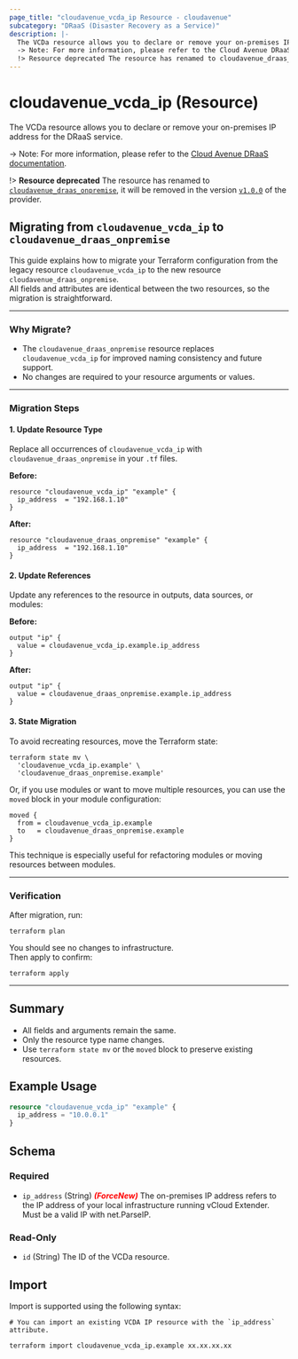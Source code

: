 ```yaml
---
page_title: "cloudavenue_vcda_ip Resource - cloudavenue"
subcategory: "DRaaS (Disaster Recovery as a Service)"
description: |-
  The VCDa resource allows you to declare or remove your on-premises IP address for the DRaaS service.
  -> Note: For more information, please refer to the Cloud Avenue DRaaS documentation https://cloud.orange-business.com/en/offres/infrastructure-iaas/cloud-avenue/wiki-cloud-avenue/services/draas-with-vcda-2/.
  !> Resource deprecated The resource has renamed to cloudavenue_draas_onpremise https://registry.terraform.io/providers/orange-cloudavenue/cloudavenue/latest/docs/resources/draas_onpremise, it will be removed in the version v1.0.0 https://github.com/orange-cloudavenue/terraform-provider-cloudavenue/milestone/28 of the provider.
---
```


# cloudavenue_vcda_ip (Resource)

The VCDa resource allows you to declare or remove your on-premises IP address for the DRaaS service.

 -> Note: For more information, please refer to the [Cloud Avenue DRaaS documentation](https://cloud.orange-business.com/en/offres/infrastructure-iaas/cloud-avenue/wiki-cloud-avenue/services/draas-with-vcda-2/). 

 !> **Resource deprecated** The resource has renamed to [`cloudavenue_draas_onpremise`](https://registry.terraform.io/providers/orange-cloudavenue/cloudavenue/latest/docs/resources/draas_onpremise), it will be removed in the version [`v1.0.0`](https://github.com/orange-cloudavenue/terraform-provider-cloudavenue/milestone/28) of the provider.

## Migrating from `cloudavenue_vcda_ip` to `cloudavenue_draas_onpremise`

This guide explains how to migrate your Terraform configuration from the legacy resource `cloudavenue_vcda_ip` to the new resource `cloudavenue_draas_onpremise`.  
All fields and attributes are identical between the two resources, so the migration is straightforward.

---

### Why Migrate?

- The `cloudavenue_draas_onpremise` resource replaces `cloudavenue_vcda_ip` for improved naming consistency and future support.
- No changes are required to your resource arguments or values.

---

### Migration Steps

#### 1. Update Resource Type

Replace all occurrences of `cloudavenue_vcda_ip` with `cloudavenue_draas_onpremise` in your `.tf` files.

**Before:**
```hcl
resource "cloudavenue_vcda_ip" "example" {
  ip_address  = "192.168.1.10"
}
```

**After:**
```hcl
resource "cloudavenue_draas_onpremise" "example" {
  ip_address  = "192.168.1.10"
}
```

#### 2. Update References

Update any references to the resource in outputs, data sources, or modules:

**Before:**
```hcl
output "ip" {
  value = cloudavenue_vcda_ip.example.ip_address
}
```

**After:**
```hcl
output "ip" {
  value = cloudavenue_draas_onpremise.example.ip_address
}
```

#### 3. State Migration

To avoid recreating resources, move the Terraform state:

```shell
terraform state mv \
  'cloudavenue_vcda_ip.example' \
  'cloudavenue_draas_onpremise.example'
```

Or, if you use modules or want to move multiple resources, you can use the `moved` block in your module configuration:

```hcl
moved {
  from = cloudavenue_vcda_ip.example
  to   = cloudavenue_draas_onpremise.example
}
```

This technique is especially useful for refactoring modules or moving resources between modules.

---

### Verification

After migration, run:

```shell
terraform plan
```

You should see no changes to infrastructure.  
Then apply to confirm:

```shell
terraform apply
```

---

## Summary

- All fields and arguments remain the same.
- Only the resource type name changes.
- Use `terraform state mv` or the `moved` block to preserve existing resources.

## Example Usage

```terraform
resource "cloudavenue_vcda_ip" "example" {
  ip_address = "10.0.0.1"
}
```

<!-- schema generated by tfplugindocs -->
## Schema

### Required

- `ip_address` (String) <i style="color:red;font-weight: bold">(ForceNew)</i> The on-premises IP address refers to the IP address of your local infrastructure running vCloud Extender. Must be a valid IP with net.ParseIP.

### Read-Only

- `id` (String) The ID of the VCDa resource.

## Import

Import is supported using the following syntax:
```shell
# You can import an existing VCDA IP resource with the `ip_address` attribute.

terraform import cloudavenue_vcda_ip.example xx.xx.xx.xx
```